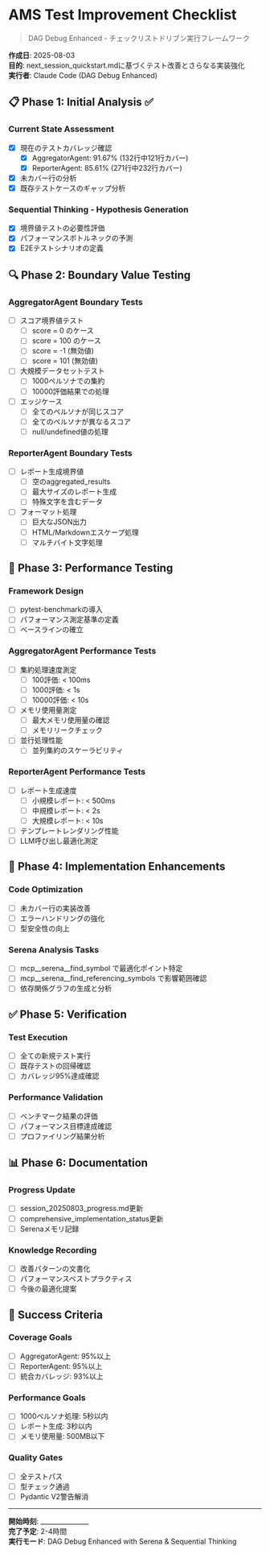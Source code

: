 # AMS Test Improvement Checklist
> DAG Debug Enhanced - チェックリストドリブン実行フレームワーク

**作成日**: 2025-08-03  
**目的**: next_session_quickstart.mdに基づくテスト改善とさらなる実装強化  
**実行者**: Claude Code (DAG Debug Enhanced)

## 📋 Phase 1: Initial Analysis ✅

### Current State Assessment
- [x] 現在のテストカバレッジ確認
  - [x] AggregatorAgent: 91.67% (132行中121行カバー)
  - [x] ReporterAgent: 85.61% (271行中232行カバー)
- [x] 未カバー行の分析
- [x] 既存テストケースのギャップ分析

### Sequential Thinking - Hypothesis Generation
- [x] 境界値テストの必要性評価
- [x] パフォーマンスボトルネックの予測
- [x] E2Eテストシナリオの定義

## 🔍 Phase 2: Boundary Value Testing

### AggregatorAgent Boundary Tests
- [ ] スコア境界値テスト
  - [ ] score = 0 のケース
  - [ ] score = 100 のケース
  - [ ] score = -1 (無効値)
  - [ ] score = 101 (無効値)
- [ ] 大規模データセットテスト
  - [ ] 1000ペルソナでの集約
  - [ ] 10000評価結果での処理
- [ ] エッジケース
  - [ ] 全てのペルソナが同じスコア
  - [ ] 全てのペルソナが異なるスコア
  - [ ] null/undefined値の処理

### ReporterAgent Boundary Tests
- [ ] レポート生成境界値
  - [ ] 空のaggregated_results
  - [ ] 最大サイズのレポート生成
  - [ ] 特殊文字を含むデータ
- [ ] フォーマット処理
  - [ ] 巨大なJSON出力
  - [ ] HTML/Markdownエスケープ処理
  - [ ] マルチバイト文字処理

## 🚀 Phase 3: Performance Testing

### Framework Design
- [ ] pytest-benchmarkの導入
- [ ] パフォーマンス測定基準の定義
- [ ] ベースラインの確立

### AggregatorAgent Performance Tests
- [ ] 集約処理速度測定
  - [ ] 100評価: < 100ms
  - [ ] 1000評価: < 1s
  - [ ] 10000評価: < 10s
- [ ] メモリ使用量測定
  - [ ] 最大メモリ使用量の確認
  - [ ] メモリリークチェック
- [ ] 並行処理性能
  - [ ] 並列集約のスケーラビリティ

### ReporterAgent Performance Tests  
- [ ] レポート生成速度
  - [ ] 小規模レポート: < 500ms
  - [ ] 中規模レポート: < 2s
  - [ ] 大規模レポート: < 10s
- [ ] テンプレートレンダリング性能
- [ ] LLM呼び出し最適化測定

## 🧪 Phase 4: Implementation Enhancements

### Code Optimization
- [ ] 未カバー行の実装改善
- [ ] エラーハンドリングの強化
- [ ] 型安全性の向上

### Serena Analysis Tasks
- [ ] mcp__serena__find_symbol で最適化ポイント特定
- [ ] mcp__serena__find_referencing_symbols で影響範囲確認
- [ ] 依存関係グラフの生成と分析

## ✅ Phase 5: Verification

### Test Execution
- [ ] 全ての新規テスト実行
- [ ] 既存テストの回帰確認
- [ ] カバレッジ95%達成確認

### Performance Validation
- [ ] ベンチマーク結果の評価
- [ ] パフォーマンス目標達成確認
- [ ] プロファイリング結果分析

## 📊 Phase 6: Documentation

### Progress Update
- [ ] session_20250803_progress.md更新
- [ ] comprehensive_implementation_status更新
- [ ] Serenaメモリ記録

### Knowledge Recording
- [ ] 改善パターンの文書化
- [ ] パフォーマンスベストプラクティス
- [ ] 今後の最適化提案

## 🎯 Success Criteria

### Coverage Goals
- [ ] AggregatorAgent: 95%以上
- [ ] ReporterAgent: 95%以上
- [ ] 統合カバレッジ: 93%以上

### Performance Goals
- [ ] 1000ペルソナ処理: 5秒以内
- [ ] レポート生成: 3秒以内
- [ ] メモリ使用量: 500MB以下

### Quality Gates
- [ ] 全テストパス
- [ ] 型チェック通過
- [ ] Pydantic V2警告解消

---
**開始時刻**: _______________  
**完了予定**: 2-4時間  
**実行モード**: DAG Debug Enhanced with Serena & Sequential Thinking